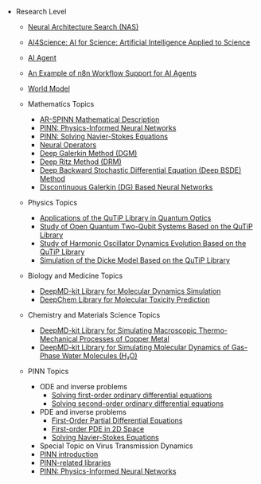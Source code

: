 * Research Level

  * [Neural Architecture Search (NAS)](https://github.com/pengsihua2023/Deep-Learning-Lecture-Notes-English/blob/main/07.%20Research%20Level/Research%20level%3A%20Neural%20Architecture%20Search%20(NAS).md)
  * [AI4Science: AI for Science: Artificial Intelligence Applied to Science](https://github.com/pengsihua2023/Deep-Learning-Lecture-Notes-English/blob/main/07.%20Research%20Level/Research%20level%3A%20AI4science%3A%20AI%20for%20Scienc.md)
  * [AI Agent](https://github.com/pengsihua2023/Deep-Learning-Lecture-Notes-English/blob/main/07.%20Research%20Level/Research%20level%3A%20AI%20agent.md) 
  * [An Example of n8n Workflow Support for AI Agents](https://github.com/pengsihua2023/Deep-Learning-Lecture-Notes-English/blob/main/07.%20Research%20Level/An%20example%20of%20n8n%20workflow%20support%20for%20AI%20Agenet.md)
  * [World Model](https://github.com/pengsihua2023/Deep-Learning-Lecture-Notes-English/blob/main/07.%20Research%20Level/Research%20level%3A%20World%20Model.md)

  * Mathematics Topics

    * [AR-SPINN Mathematical Description](https://github.com/pengsihua2023/Deep-Learning-Lecture-Notes-English/blob/main/07.%20Research%20Level/Mathematics%20Topics/AR-SPINN.md)
    * [PINN: Physics-Informed Neural Networks](https://github.com/pengsihua2023/Deep-Learning-Lecture-Notes-English/blob/main/07.%20Research%20Level/Mathematics%20Topics/PINN%3A%20Physical%20Information%20Network.md)
    * [PINN: Solving Navier-Stokes Equations](https://github.com/pengsihua2023/Deep-Learning-Lecture-Notes-English/blob/main/07.%20Research%20Level/Mathematics%20Topics/PINN%3A%20Solving%20the%20Navier-Stokes%20Equations.md)
    * [Neural Operators](https://github.com/pengsihua2023/Deep-Learning-Lecture-Notes-English/blob/main/07.%20Research%20Level/Mathematics%20Topics/Neural%20Operators.md)
    * [Deep Galerkin Method (DGM)](https://github.com/pengsihua2023/Deep-Learning-Lecture-Notes-English/blob/main/07.%20Research%20Level/Mathematics%20Topics/Deep%20Galerkin%20Method%20(DGM).md)
    * [Deep Ritz Method (DRM)](https://github.com/pengsihua2023/Deep-Learning-Lecture-Notes-English/blob/main/07.%20Research%20Level/Mathematics%20Topics/Deep%20Ritz%20Method%20(DRM).md)
    * [Deep Backward Stochastic Differential Equation (Deep BSDE) Method](https://github.com/pengsihua2023/Deep-Learning-Lecture-Notes-English/blob/main/07.%20Research%20Level/Mathematics%20Topics/Deep%20Backward%20Stochastic%20Differential%20Equation%20(Deep%20BSDE)%20Method.md)
    * [Discontinuous Galerkin (DG) Based Neural Networks](https://github.com/pengsihua2023/Deep-Learning-Lecture-Notes-English/blob/main/07.%20Research%20Level/Mathematics%20Topics/Discontinuous%20Galerkin%20(DG)%20Based%20Neural%20Networks.md)

  * Physics Topics

    * [Applications of the QuTiP Library in Quantum Optics](https://github.com/pengsihua2023/Deep-Learning-Lecture-Notes-English/blob/main/07.%20Research%20Level/Physics%20Topics/Applications%20of%20the%20QuTiP%20Library%20in%20Quantum%20Optics.md)
    * [Study of Open Quantum Two-Qubit Systems Based on the QuTiP Library](https://github.com/pengsihua2023/Deep-Learning-Lecture-Notes-English/blob/main/07.%20Research%20Level/Physics%20Topics/Study%20of%20Open%20Quantum%20Two-Qubit%20Systems%20Based%20on%20the%20QuTiP%20Library.md)
    * [Study of Harmonic Oscillator Dynamics Evolution Based on the QuTiP Library](https://github.com/pengsihua2023/Deep-Learning-Lecture-Notes-English/blob/main/07.%20Research%20Level/Physics%20Topics/Study%20of%20Harmonic%20Oscillator%20Dynamics%20Evolution%20Based%20on%20the%20QuTiP%20Library.md)
    * [Simulation of the Dicke Model Based on the QuTiP Library](https://github.com/pengsihua2023/Deep-Learning-Lecture-Notes-English/blob/main/07.%20Research%20Level/Physics%20Topics/Simulating%20Dicke%20model%20based%20on%20QuTiP%20library.md)

  * Biology and Medicine Topics

    * [DeepMD-kit Library for Molecular Dynamics Simulation](https://github.com/pengsihua2023/Deep-Learning-Lecture-Notes-English/blob/main/07.%20Research%20Level/Biology%20and%20Medicine%20Topics/DeepMD-kit%20Library%20for%20Molecular%20Dynamics%20Simulation.md)
    * [DeepChem Library for Molecular Toxicity Prediction](https://github.com/pengsihua2023/Deep-Learning-Lecture-Notes-English/blob/main/07.%20Research%20Level/Biology%20and%20Medicine%20Topics/DeepChem%20Library%20for%20Molecular%20Toxicity%20Prediction.md)

  * Chemistry and Materials Science Topics

    * [DeepMD-kit Library for Simulating Macroscopic Thermo-Mechanical Processes of Copper Metal](https://github.com/pengsihua2023/Deep-Learning-Lecture-Notes-English/blob/main/07.%20Research%20Level/Chemistry%20and%20Materials%20Science%20Topics/DeepMD-kit%20Library%20for%20Simulating%20Macroscopic%20Thermo-Mechanical%20Processes%20of%20Copper%20Metal.md)
    * [DeepMD-kit Library for Simulating Molecular Dynamics of Gas-Phase Water Molecules (H₂O)](https://github.com/pengsihua2023/Deep-Learning-Lecture-Notes-English/blob/main/07.%20Research%20Level/Chemistry%20and%20Materials%20Science%20Topics/DeepMD-kit%20Library%20for%20Simulating%20Molecular%20Dynamics%20of%20Gas-Phase%20Water%20Molecules%20(H%E2%82%82O).md)
    
  * PINN Topics
    * ODE and inverse problems
      - [Solving first-order ordinary differential equations](https://github.com/pengsihua2023/Deep-Learning-Lecture-Notes-English/blob/main/07.%20Research%20Level/PINN%20Topics/ODE%20and%20inverse%20problems/Solving%20first-order%20ordinary%20differential%20equations%20based%20on%20the%20DeepXDE%20library.md)
      - [Solving second-order ordinary differential equations](https://github.com/pengsihua2023/Deep-Learning-Lecture-Notes-English/blob/main/07.%20Research%20Level/PINN%20Topics/ODE%20and%20inverse%20problems/Solving%20second-order%20ordinary%20differential%20equations%20based%20on%20the%20DeepXDE%20library.md)
    * PDE and inverse problems
      - [First-Order Partial Differential Equations](https://github.com/pengsihua2023/Deep-Learning-Lecture-Notes-English/blob/main/07.%20Research%20Level/PINN%20Topics/PDE%20and%20inverse%20problems/First-Order%20Partial%20Differential%20Equations.md)
      - [First-order PDE in 2D Space](https://github.com/pengsihua2023/Deep-Learning-Lecture-Notes-English/blob/main/07.%20Research%20Level/PINN%20Topics/PDE%20and%20inverse%20problems/First-order%20partial%20differential%20equations%20in%20two-dimensional%20space.md)
      - [Solving Navier-Stokes Equations](https://github.com/pengsihua2023/Deep-Learning-Lecture-Notes-English/blob/main/07.%20Research%20Level/PINN%20Topics/PDE%20and%20inverse%20problems/PINN%3A%20Solving%20Navier-Stokes%20Equations.md)
    * Special Topic on Virus Transmission Dynamics
    * [PINN introduction](https://github.com/pengsihua2023/Deep-Learning-Lecture-Notes-English/blob/main/07.%20Research%20Level/PINN%20Topics/PINN%20introduction.md)
    * [PINN-related libraries](https://github.com/pengsihua2023/Deep-Learning-Lecture-Notes-English/blob/main/07.%20Research%20Level/PINN%20Topics/PINN-related%20libraries.md)
    * [PINN: Physics-Informed Neural Networks](https://github.com/pengsihua2023/Deep-Learning-Lecture-Notes-English/blob/main/07.%20Research%20Level/PINN%20Topics/PINN%3A%20Physics-Informed%20Neural%20Networks.md)
